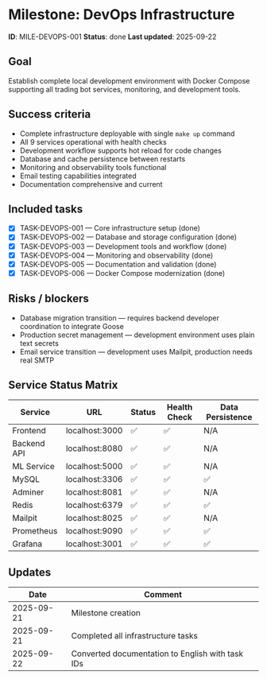 # Milestone: DevOps Infrastructure

**ID**: MILE-DEVOPS-001
**Status**: done
**Last updated**: 2025-09-22

## Goal

Establish complete local development environment with Docker Compose supporting all trading bot services, monitoring, and development tools.

## Success criteria

- Complete infrastructure deployable with single `make up` command
- All 9 services operational with health checks
- Development workflow supports hot reload for code changes
- Database and cache persistence between restarts
- Monitoring and observability tools functional
- Email testing capabilities integrated
- Documentation comprehensive and current

## Included tasks

- [x] TASK-DEVOPS-001 — Core infrastructure setup (done)
- [x] TASK-DEVOPS-002 — Database and storage configuration (done)
- [x] TASK-DEVOPS-003 — Development tools and workflow (done)
- [x] TASK-DEVOPS-004 — Monitoring and observability (done)
- [x] TASK-DEVOPS-005 — Documentation and validation (done)
- [x] TASK-DEVOPS-006 — Docker Compose modernization (done)

## Risks / blockers

- Database migration transition — requires backend developer coordination to integrate Goose
- Production secret management — development environment uses plain text secrets
- Email service transition — development uses Mailpit, production needs real SMTP

## Service Status Matrix

| Service | URL | Status | Health Check | Data Persistence |
|---------|-----|--------|--------------|------------------|
| Frontend | localhost:3000 | ✅ | ✅ | N/A |
| Backend API | localhost:8080 | ✅ | ✅ | N/A |
| ML Service | localhost:5000 | ✅ | ✅ | N/A |
| MySQL | localhost:3306 | ✅ | ✅ | ✅ |
| Adminer | localhost:8081 | ✅ | ✅ | N/A |
| Redis | localhost:6379 | ✅ | ✅ | ✅ |
| Mailpit | localhost:8025 | ✅ | ✅ | N/A |
| Prometheus | localhost:9090 | ✅ | ✅ | ✅ |
| Grafana | localhost:3001 | ✅ | ✅ | ✅ |

## Updates

| Date       | Comment                                          |
|------------|--------------------------------------------------|
| 2025-09-21 | Milestone creation                               |
| 2025-09-21 | Completed all infrastructure tasks               |
| 2025-09-22 | Converted documentation to English with task IDs |
